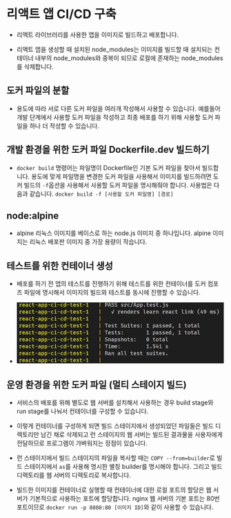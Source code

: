 # 리액트 앱 CI/CD 구축

- 리액트 라이브러리를 사용한 앱을 이미지로 빌드하고 배포합니다.

- 리액트 앱을 생성할 때 설치된 node_modules는 이미지를 빌드할 때 설치되는 컨테이너 내부의 node_modules와 중복이 되므로 로컬에 존재하는 node_modules를 삭제합니다.

## 도커 파일의 분할

- 용도에 따라 서로 다른 도커 파일을 여러개 작성해서 사용할 수 있습니다. 예를들어 개발 단계에서 사용할 도커 파일을 작성하고 최종 배포를 하기 위해 사용할 도커 파일을 하나 더 작성할 수 있습니다.

## 개발 환경을 위한 도커 파일 Dockerfile.dev 빌드하기

- `docker build` 명령어는 파일명이 Dockerfile인 기본 도커 파일을 찾아서 빌드합니다. 용도에 맞게 파일명을 변경한 도커 파일을 사용해서 이미지를 빌드하려면 도커 빌드의 `-f`옵션을 사용해서 사용할 도커 파일을 명시해줘야 합니다. 사용법은 다음과 같습니다. `docker build -f [사용할 도커 파일명] [경로]`

## node:alpine

- alpine 리눅스 이미지를 베이스로 하는 node.js 이미지 중 하나입니다. alpine 이미지는 리눅스 배포판 이미지 중 가장 용량이 작습니다.

## 테스트를 위한 컨테이너 생성

- 배포를 하기 전 앱의 테스트를 진행하기 위해 테스트를 위한 컨테이너를 도커 컴포즈 파일에 명시해서 이미지의 빌드와 테스트를 동시에 진행할 수 있습니다.

- ![image](../docker-basic/img/test_container.JPG)

## 운영 환경을 위한 도커 파일 (멀티 스테이지 빌드)

- 서비스의 배포를 위해 별도로 웹 서버를 설치해서 사용하는 경우 build stage와 run stage를 나눠서 컨테이너를 구성할 수 있습니다.

- 이렇게 컨테이너를 구성하게 되면 빌드 스테이지에서 생성되었던 파일들은 빌드 디렉토리만 남긴 채로 삭제되고 런 스테이지의 웹 서버는 빌드된 결과물을 사용자에게 전달하므로 프로그램이 가벼워지는 장점이 있습니다.

- 런 스테이지에서 빌드 스테이지의 파일을 복사할 때는 `COPY --from=builder`로 빌드 스테이지에서 `as`를 사용해 명시한 별칭 builder를 명시해야 합니다. 그리고 빌드 디렉토리를 웹 서버의 디렉토리로 복사합니다.

- 빌드한 이미지를 컨테이너로 실행할 때 컨테이너에 대한 로컬 포트의 할당은 웹 서버가 기본적으로 사용하는 포트에 할당합니다. nginx 웹 서버의 기본 포트는 80번 포트이므로 `docker run -p 8080:80 [이미지 ID]`와 같이 사용할 수 있습니다.
